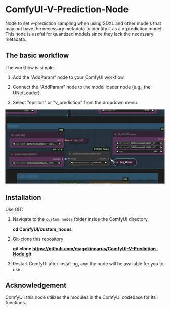 # ComfyUI-V-Prediction-Node
Node to set v-prediction sampling when using SDXL and other models that may not have the necessary metadata to identify it as a v-prediction model.
This node is useful for quantized models since they lack the necessary metadata.

## The basic workflow
The workflow is simple.

1. Add the "AddParam" node to your ComfyUI workflow.

2. Connect the "AddParam" node to the model loader node (e.g., the UNetLoader).
  
3. Select "epsilon" or "v_prediction" from the dropdown menu.

![Screenshot of AddParam node](images/Workflow01.png)
## Installation
Use GIT:

1. Navigate to the `custom_nodes` folder inside the ComfyUI directory.

    **cd ComfyUI/custom_nodes**

2. Git-clone this repository

    **git clone https://github.com/magekinnarus/ComfyUI-V-Prediction-Node.git**

3. Restart ComfyUI after installing, and the node will be available for you to use.

## Acknowledgement
ComfyUI: this node utilizes the modules in the ComfyUI codebase for its functions.
